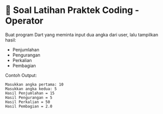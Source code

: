 # 📝 Soal Latihan Praktek Coding - Operator

Buat program Dart yang meminta input dua angka dari user, lalu tampilkan hasil:
- Penjumlahan
- Pengurangan
- Perkalian
- Pembagian

Contoh Output:
```
Masukkan angka pertama: 10
Masukkan angka kedua: 5
Hasil Penjumlahan = 15
Hasil Pengurangan = 5
Hasil Perkalian = 50
Hasil Pembagian = 2.0
```